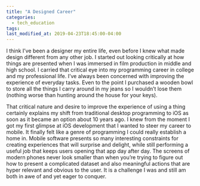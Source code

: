 ```yaml
---
title: "A Designed Career"
categories:
  - tech_education
tags:
last_modified_at: 2019-04-23T18:45:00-04:00
---
```


I think I’ve been a designer my entire life, even before I knew what made design different from any other job. I started out looking critically at how things are presented when I was immersed in film production in middle and high school. I carried that critical eye into my programming career in college and my professional life. I’ve always been concerned with improving the experience of everyday tasks. Even to the point I purchased a wooden bowl to store all the things I carry around in my jeans so I wouldn’t lose them (nothing worse than hunting around the house for your keys).

That critical nature and desire to improve the experience of using a thing certainly explains my shift from traditional desktop programming to iOS as soon as it became an option about 10 years ago. I knew from the moment I got my first glimpse at iOS development that I wanted to steer my career to mobile. It finally felt like a genre of programming I could really establish a home in. Mobile software presents so many interesting constraints for creating experiences that will surprise and delight, while still performing a useful job that keeps users opening that app day after day. The screens of modern phones never look smaller than when you’re trying to figure out how to present a complicated dataset and also meaningful actions that are hyper relevant and obvious to the user. It is a challenge I was and still am both in awe of and yet eager to conquer.